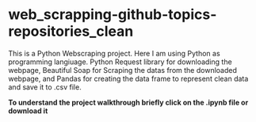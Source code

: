 # web_scrapping-github-topics-repositories_clean

This is a Python Webscraping project. Here I am using Python as programming langiuage. Python Request library for downloading the webpage, Beautiful Soap for Scraping the datas from the downloaded webpage, and Pandas for creating the data frame to represent clean data and save it to .csv file.

**To understand the project walkthrough briefly click on the .ipynb file or download it**

